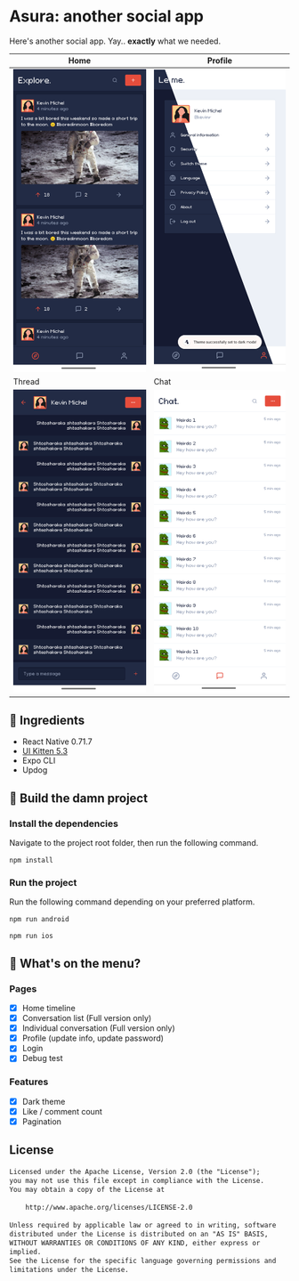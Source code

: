 # Asura: another social app
Here's another social app. Yay.. **exactly** what we needed.

Home | Profile
--- | ---
![That's the home screen](./screenshots/home.png) | ![That's the profile screen](./screenshots/profile.png)
Thread | Chat
![That's the thread screen](./screenshots/conversation.png) | ![That's the chat screen](./screenshots/chat.png)

## 🍔 Ingredients
- React Native 0.71.7
- [UI Kitten 5.3](https://akveo.github.io/react-native-ui-kitten/)
- Expo CLI
- Updog

## 🏈 Build the damn project
### Install the dependencies
Navigate to the project root folder, then run the following command.
```
npm install
```

### Run the project
Run the following command depending on your preferred platform.
```
npm run android
```
```
npm run ios
```

## 📄 What's on the menu?
### Pages
- [X] Home timeline
- [X] Conversation list (Full version only)
- [X] Individual conversation (Full version only)
- [X] Profile (update info, update password)
- [X] Login
- [X] Debug test

### Features
- [X] Dark theme
- [X] Like / comment count 
- [X] Pagination

## License
```
Licensed under the Apache License, Version 2.0 (the "License");
you may not use this file except in compliance with the License.
You may obtain a copy of the License at

	http://www.apache.org/licenses/LICENSE-2.0

Unless required by applicable law or agreed to in writing, software
distributed under the License is distributed on an "AS IS" BASIS,
WITHOUT WARRANTIES OR CONDITIONS OF ANY KIND, either express or implied.
See the License for the specific language governing permissions and
limitations under the License.
```